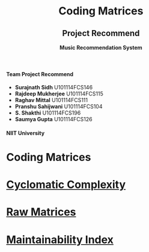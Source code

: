 <div align=center>
  <h1>Coding Matrices</h1>
  <h2>Project Recommend</h2>
  <b> Music Recommendation System </b><br />
</div><br /><br />


#### Team Project Recommend

- **Surajnath Sidh**  U101114FCS146
- **Rajdeep Mukherjee**  U101114FCS115
- **Raghav Mittal**  U101114FCS111
- **Pranshu Sahijwani**  U101114FCS104
- **S. Shakthi**  U101114FCS196
- **Saumya Gupta**  U101114FCS126

#### NIIT University

# Coding Matrices

# [Cyclomatic Complexity](https://github.com/ProjectRecommend/docs/blob/master/design-docs/SoftwareCodingMetrices/CC_overview.md)

# [Raw Matrices](https://github.com/ProjectRecommend/docs/blob/master/design-docs/SoftwareCodingMetrices/Raw_matrices_overview.md)

# [Maintainability Index](https://github.com/ProjectRecommend/docs/blob/master/design-docs/SoftwareCodingMetrices/MI_overview.md)
